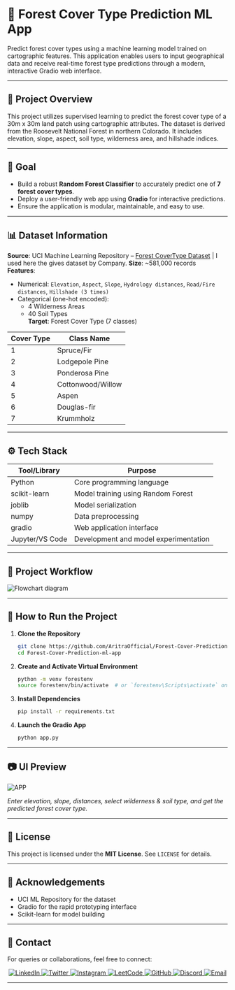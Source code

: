 # 🌲 Forest Cover Type Prediction ML App

Predict forest cover types using a machine learning model trained on cartographic features. This application enables users to input geographical data and receive real-time forest type predictions through a modern, interactive Gradio web interface.

---

## 📌 Project Overview

This project utilizes supervised learning to predict the forest cover type of a 30m x 30m land patch using cartographic attributes. The dataset is derived from the Roosevelt National Forest in northern Colorado. It includes elevation, slope, aspect, soil type, wilderness area, and hillshade indices.

---

## 🎯 Goal

- Build a robust **Random Forest Classifier** to accurately predict one of **7 forest cover types**.
- Deploy a user-friendly web app using **Gradio** for interactive predictions.
- Ensure the application is modular, maintainable, and easy to use.

---

## 📊 Dataset Information

**Source**: UCI Machine Learning Repository – [Forest CoverType Dataset](https://archive.ics.uci.edu/ml/datasets/covertype)  | I used here the gives dataset by Company.
**Size**: ~581,000 records  
**Features**:
- Numerical: `Elevation`, `Aspect`, `Slope`, `Hydrology distances`, `Road/Fire distances`, `Hillshade (3 times)`
- Categorical (one-hot encoded):
  - 4 Wilderness Areas
  - 40 Soil Types  
**Target**: Forest Cover Type (7 classes)

| Cover Type | Class Name         |
|------------|--------------------|
| 1          | Spruce/Fir         |
| 2          | Lodgepole Pine     |
| 3          | Ponderosa Pine     |
| 4          | Cottonwood/Willow  |
| 5          | Aspen              |
| 6          | Douglas-fir        |
| 7          | Krummholz          |

---

## ⚙️ Tech Stack

| Tool/Library   | Purpose                                  |
|----------------|-------------------------------------------|
| Python         | Core programming language                 |
| scikit-learn   | Model training using Random Forest        |
| joblib         | Model serialization                       |
| numpy          | Data preprocessing                        |
| gradio         | Web application interface                 |
| Jupyter/VS Code| Development and model experimentation     |

---

## 🔁 Project Workflow
![Flowchart diagram](https://github.com/user-attachments/assets/0ab21eff-5959-4a9d-97ab-c8f50ea7189b)

---

## 🚀 How to Run the Project

1. **Clone the Repository**

   ```bash
   git clone https://github.com/AritraOfficial/Forest-Cover-Prediction-ml-app.git
   cd Forest-Cover-Prediction-ml-app
   ```

2. **Create and Activate Virtual Environment**

   ```bash
   python -m venv forestenv
   source forestenv/bin/activate  # or `forestenv\Scripts\activate` on Windows
   ```

3. **Install Dependencies**

   ```bash
   pip install -r requirements.txt
   ```

4. **Launch the Gradio App**

   ```bash
   python app.py
   ```

---

## 📷 UI Preview

![APP](https://github.com/user-attachments/assets/44f0803a-a8de-402a-aa48-f5f88450e496)

*Enter elevation, slope, distances, select wilderness & soil type, and get the predicted forest cover type.*

---
## 📄 License

This project is licensed under the **MIT License**. See `LICENSE` for details.

---

## 🙌 Acknowledgements

* UCI ML Repository for the dataset
* Gradio for the rapid prototyping interface
* Scikit-learn for model building

---

## 📧 Contact 
For queries or collaborations, feel free to connect:  
<p align="center">
  <a href="https://www.linkedin.com/in/aritramukherjeeofficial/" target="_blank">
    <img src="https://img.shields.io/badge/LinkedIn-%230077B5.svg?style=for-the-badge&logo=linkedin&logoColor=white" alt="LinkedIn">
  </a>
  <a href="https://x.com/AritraMofficial" target="_blank">
    <img src="https://img.shields.io/badge/Twitter-%231DA1F2.svg?style=for-the-badge&logo=twitter&logoColor=white" alt="Twitter">
  </a>
  <a href="https://www.instagram.com/aritramukherjee_official/?__pwa=1" target="_blank">
    <img src="https://img.shields.io/badge/Instagram-%23E4405F.svg?style=for-the-badge&logo=instagram&logoColor=white" alt="Instagram">
  </a>
  <a href="https://leetcode.com/u/aritram_official/" target="_blank">
    <img src="https://img.shields.io/badge/LeetCode-%23FFA116.svg?style=for-the-badge&logo=leetcode&logoColor=white" alt="LeetCode">
  </a>
  <a href="https://github.com/AritraOfficial" target="_blank">
    <img src="https://img.shields.io/badge/GitHub-%23181717.svg?style=for-the-badge&logo=github&logoColor=white" alt="GitHub">
  </a>
  <a href="https://discord.com/channels/@me" target="_blank">
    <img src="https://img.shields.io/badge/Discord-%237289DA.svg?style=for-the-badge&logo=discord&logoColor=white" alt="Discord">
  </a>
  <a href="mailto:aritra.work.official@gmail.com" target="_blank">
    <img src="https://img.shields.io/badge/Email-%23D14836.svg?style=for-the-badge&logo=gmail&logoColor=white" alt="Email">
  </a>
</p>

---
